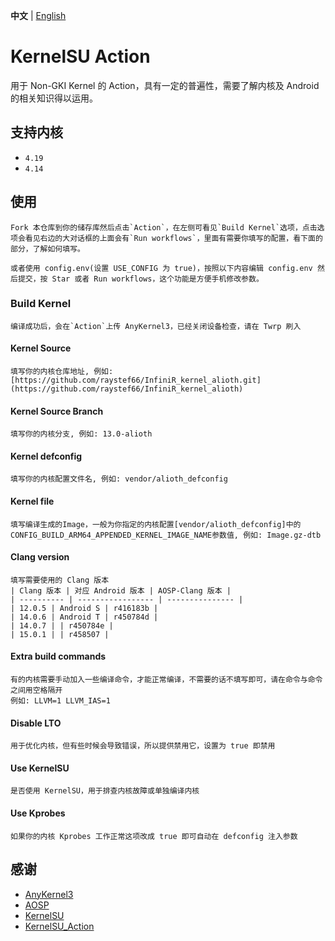 **中文** | [English](README_EN.md)

# KernelSU Action

用于 Non-GKI Kernel 的 Action，具有一定的普遍性，需要了解内核及 Android 的相关知识得以运用。


## 支持内核

- `4.19`
- `4.14`


## 使用

	Fork 本仓库到你的储存库然后点击`Action`，在左侧可看见`Build Kernel`选项，点击选项会看见右边的大对话框的上面会有`Run workflows`，里面有需要你填写的配置，看下面的部分，了解如何填写。

	或者使用 config.env(设置 USE_CONFIG 为 true)，按照以下内容编辑 config.env 然后提交，按 Star 或者 Run workflows，这个功能是方便手机修改参数。

### Build Kernel

	编译成功后，会在`Action`上传 AnyKernel3，已经关闭设备检查，请在 Twrp 刷入

#### Kernel Source

	填写你的内核仓库地址, 例如: [https://github.com/raystef66/InfiniR_kernel_alioth.git](https://github.com/raystef66/InfiniR_kernel_alioth)

#### Kernel Source Branch

	填写你的内核分支, 例如: 13.0-alioth

#### Kernel defconfig

	填写你的内核配置文件名, 例如: vendor/alioth_defconfig

#### Kernel file

	填写编译生成的Image，一般为你指定的内核配置[vendor/alioth_defconfig]中的CONFIG_BUILD_ARM64_APPENDED_KERNEL_IMAGE_NAME参数值, 例如: Image.gz-dtb

#### Clang version

	填写需要使用的 Clang 版本
	| Clang 版本 | 对应 Android 版本 | AOSP-Clang 版本 |
	| ---------- | ----------------- | --------------- |
	| 12.0.5 | Android S | r416183b |
	| 14.0.6 | Android T | r450784d |
	| 14.0.7 | | r450784e |
	| 15.0.1 | | r458507 |


#### Extra build commands

	有的内核需要手动加入一些编译命令，才能正常编译，不需要的话不填写即可，请在命令与命令之间用空格隔开
	例如: LLVM=1 LLVM_IAS=1

#### Disable LTO

	用于优化内核，但有些时候会导致错误，所以提供禁用它，设置为 true 即禁用

#### Use KernelSU

	是否使用 KernelSU，用于排查内核故障或单独编译内核

#### Use Kprobes

	如果你的内核 Kprobes 工作正常这项改成 true 即可自动在 defconfig 注入参数



## 感谢

- [AnyKernel3](https://github.com/osm0sis/AnyKernel3)
- [AOSP](https://android.googlesource.com)
- [KernelSU](https://github.com/tiann/KernelSU)
- [KernelSU_Action](https://github.com/xiaoleGun/KernelSU_Action)
